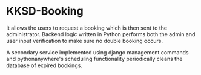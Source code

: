 # KKSD-Booking

It allows the users to request a booking which is then sent to the administrator. 
Backend logic written in Python performs both the admin and user input verification
to make sure no double booking occurs.

A secondary service implemented using django management commands and pythonanywhere's
scheduling functionality periodically cleans the database of expired bookings.
